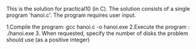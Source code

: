 This is the solution for practical10 (in C). The solution consists of a single program 'hanoi.c'. The program requires user input.

1.Compile the program: gcc hanoi.c -o hanoi.exe
2.Execute the program : ./hanoi.exe
3. When requested, specify the number of disks the problem should use (as a positive integer)
